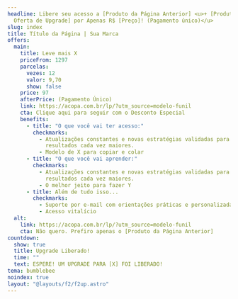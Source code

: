 ```yaml
---
headline: Libere seu acesso a [Produto da Página Anterior] <u>+ [Produto desta
  Oferta de Upgrade] por Apenas R$ [Preço]! (Pagamento único)</u>
slug: index
title: Título da Página | Sua Marca
offers:
  main:
    title: Leve mais X
    priceFrom: 1297
    parcelas:
      vezes: 12
      valor: 9,70
      show: false
    price: 97
    afterPrice: (Pagamento Único)
    link: https://acopa.com.br/lp/?utm_source=modelo-funil
    cta: Clique aqui para seguir com o Desconto Especial
    benefits:
      - title: "O que você vai ter acesso:"
        checkmarks:
          - Atualizações constantes e novas estratégias validadas para você ter
            resultados cada vez maiores.
          - Modelo de X para copiar e colar
      - title: "O que você vai aprender:"
        checkmarks:
          - Atualizações constantes e novas estratégias validadas para você ter
            resultados cada vez maiores.
          - O melhor jeito para fazer Y
      - title: Além de tudo isso...
        checkmarks:
          - Suporte por e-mail com orientações práticas e personalizadas
          - Acesso vitalício
  alt:
    link: https://acopa.com.br/lp/?utm_source=modelo-funil
    cta: Não quero. Prefiro apenas o [Produto da Página Anterior]
countdown:
  show: true
  title: Upgrade Liberado!
  time: ""
  text: ESPERE! UM UPGRADE PARA [X] FOI LIBERADO!
tema: bumblebee
noindex: true
layout: "@layouts/f2/f2up.astro"
---
```

